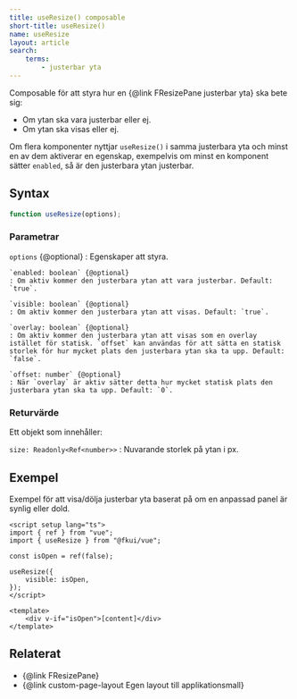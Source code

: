```yaml
---
title: useResize() composable
short-title: useResize()
name: useResize
layout: article
search:
    terms:
        - justerbar yta
---
```


Composable för att styra hur en {@link FResizePane justerbar yta} ska bete sig:

- Om ytan ska vara justerbar eller ej.
- Om ytan ska visas eller ej.

Om flera komponenter nyttjar `useResize()` i samma justerbara yta och minst en av dem aktiverar en egenskap, exempelvis om minst en komponent sätter `enabled`, så är den justerbara ytan justerbar.

## Syntax

```ts nocompile nolint
function useResize(options);
```

### Parametrar

`options` {@optional}
: Egenskaper att styra.

    `enabled: boolean` {@optional}
    : Om aktiv kommer den justerbara ytan att vara justerbar. Default: `true`.

    `visible: boolean` {@optional}
    : Om aktiv kommer den justerbara ytan att visas. Default: `true`.

    `overlay: boolean` {@optional}
    : Om aktiv kommer den justerbara ytan att visas som en overlay istället för statisk. `offset` kan användas för att sätta en statisk storlek för hur mycket plats den justerbara ytan ska ta upp. Default: `false`.

    `offset: number` {@optional}
    : När `overlay` är aktiv sätter detta hur mycket statisk plats den justerbara ytan ska ta upp. Default: `0`.

### Returvärde

Ett objekt som innehåller:

`size: Readonly<Ref<number>>`
: Nuvarande storlek på ytan i px.

## Exempel

Exempel för att visa/dölja justerbar yta baserat på om en anpassad panel är synlig eller dold.

```vue static
<script setup lang="ts">
import { ref } from "vue";
import { useResize } from "@fkui/vue";

const isOpen = ref(false);

useResize({
    visible: isOpen,
});
</script>

<template>
    <div v-if="isOpen">[content]</div>
</template>
```

## Relaterat

- {@link FResizePane}
- {@link custom-page-layout Egen layout till applikationsmall}
